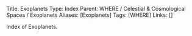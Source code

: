 Title: Exoplanets
Type: Index
Parent: WHERE / Celestial & Cosmological Spaces / Exoplanets
Aliases: [Exoplanets]
Tags: [WHERE]
Links: []

Index of Exoplanets.
